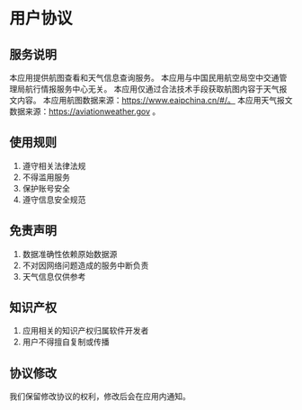 # 用户协议

## 服务说明
本应用提供航图查看和天气信息查询服务。
本应用与中国民用航空局空中交通管理局航行情报服务中心无关。
本应用仅通过合法技术手段获取航图内容于天气报文内容。
本应用航图数据来源：https://www.eaipchina.cn/#/。
本应用天气报文数据来源：https://aviationweather.gov 。

## 使用规则
1. 遵守相关法律法规
2. 不得滥用服务
3. 保护账号安全
4. 遵守信息安全规范

## 免责声明
1. 数据准确性依赖原始数据源
2. 不对因网络问题造成的服务中断负责
3. 天气信息仅供参考

## 知识产权
1. 应用相关的知识产权归属软件开发者
2. 用户不得擅自复制或传播

## 协议修改
我们保留修改协议的权利，修改后会在应用内通知。
